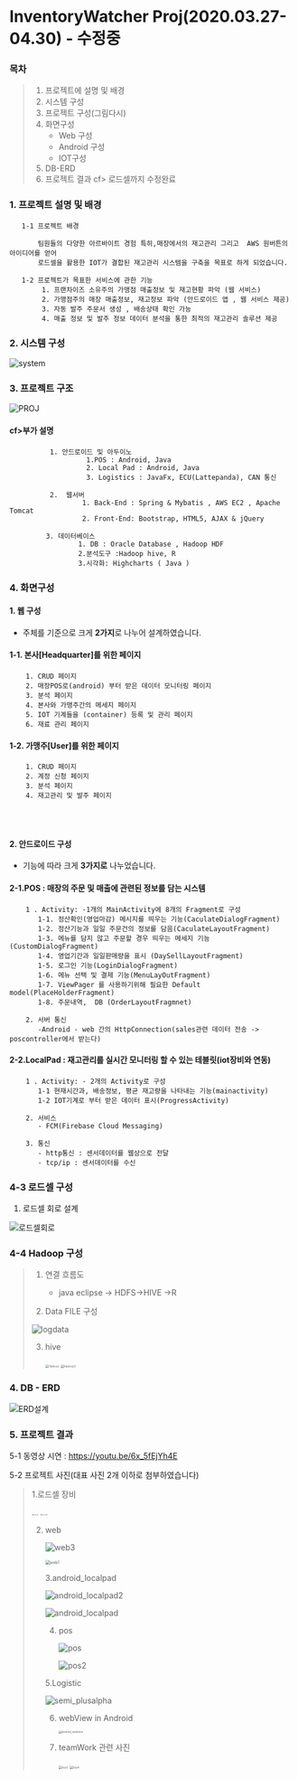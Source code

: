 # InventoryWatcher Proj(2020.03.27-04.30) - 수정중
### 목차

> 1. 프로젝트에 설명 및 배경
> 2. 시스템 구성
> 3. 프로젝트 구성(그림다시)
> 4. 화면구성
>    - Web 구성
>    - Android 구성
>    - IOT구성
> 5.  DB-ERD
> 6. 프로젝트 결과
>    cf> 로드셀까지 수정완료
>    


### 1. 프로젝트 설명 및 배경

       1-1 프로젝트 배경

           팀원들의 다양한 아르바이트 경험 특히,매장에서의 재고관리 그리고  AWS 원버튼의 아이디어를 얻어 
           로드셀을 활용한 IOT가 결합된 재고관리 시스템을 구축을 목표로 하게 되었습니다.

       1-2 프로젝트가 목표한 서비스에 관한 기능 
            1. 프랜차이즈 소유주의 가맹점 매출정보 및 재고현황 파악 (웹 서비스)
            2. 가맹점주의 매장 매출정보, 재고정보 파악 (안드로이드 앱 , 웹 서비스 제공)
            3. 자동 발주 주문서 생성 , 배송상태 확인 가능
            4. 매출 정보 및 발주 정보 데이터 분석을 통한 최적의 재고관리 솔루션 제공 



### 2. 시스템 구성

 ![system](https://user-images.githubusercontent.com/52269210/80945520-f182bd00-8e26-11ea-9d7b-a23ef6e50568.JPG ) 
 
### 3. 프로젝트 구조
 
 ![PROJ](https://user-images.githubusercontent.com/52269210/80945612-21ca5b80-8e27-11ea-9ca2-f0bbee831b60.JPG )


####          cf>부가 설명

              1. 안드로이드 및 아두이노
                       1.POS : Android, Java
                       2. Local Pad : Android, Java
                       3. Logistics : JavaFx, ECU(Lattepanda), CAN 통신

              2.  웹서버
                      1. Back-End : Spring & Mybatis , AWS EC2 , Apache Tomcat 
                      2. Front-End: Bootstrap, HTML5, AJAX & jQuery

             3. 데이터베이스
                     1. DB : Oracle Database , Hadoop HDF
                     2.분석도구 :Hadoop hive, R
                     3.시각화: Highcharts ( Java )  





### 4.  화면구성

####   1. 웹 구성
- 주체를 기준으로 크게 **2가지**로 나누어 설계하였습니다.

####      1-1. 본사[Headquarter]를 위한 페이지   

        1. CRUD 페이지
        2. 매장POS로(android) 부터 받은 데이터 모니터링 페이지
        3. 분석 페이지
        4. 본사와 가맹주간의 메세지 페이지
        5. IOT 기계들을 (container) 등록 및 관리 페이지
        6. 재료 관리 페이지

####      1-2. 가맹주[User]를 위한 페이지   

        1. CRUD 페이지
        2. 계정 신청 페이지
        3. 분석 페이지
        4. 재고관리 및 발주 페이지

<br>
<br>

####  2. 안드로이드 구성

- 기능에 따라 크게 **3가지로** 나누었습니다.

####      2-1.POS : 매장의 주문 및 매출에 관련된 정보를 담는 시스템

        1 . Activity: -1개의 MainActivity에 8개의 Fragment로 구성
           1-1. 정산확인(영업마감) 메시지를 띄우는 기능(CaculateDialogFragment)
           1-2. 정산기능과 일일 주문건의 정보를 담음(CaculateLayoutFragment)
           1-3. 메뉴를 담지 않고 주문할 경우 띄우는 메세지 기능(CustomDialogFragment)
           1-4. 영업기간과 일일판매량을 표시 (DaySellLayoutFragment)
           1-5. 로그인 기능(LoginDialogFragment)
           1-6. 메뉴 선택 및 결제 기능(MenuLayOutFragment)
           1-7. ViewPager 를 사용하기위해 필요한 Default model(PlaceHolderFragment)
           1-8. 주문내역,  DB (OrderLayoutFragmnet)
           
        2. 서버 통신
           -Android - web 간의 HttpConnection(sales관련 데이터 전송 -> poscontroller에서 받는다)


####   

        
####      2-2.LocalPad : 재고관리를 실시간 모니터링 할 수 있는 테블릿(iot장비와 연동)

        1 . Activity: - 2개의 Activity로 구성
           1-1 현재시간과, 배송정보, 평균 재고량을 나타내는 기능(mainactivity)
           1-2 IOT기계로 부터 받은 데이터 표시(ProgressActivity)
           
        2. 서비스
           - FCM(Firebase Cloud Messaging)

        3. 통신
           - http통신 : 센서데이터를 웹상으로 전달
           - tcp/ip : 센서데이터를 수신


####   



### 4-3 로드셀 구성
   1. 로드셀 회로 설계
   
![로드셀회로](https://user-images.githubusercontent.com/52269210/80945694-54745400-8e27-11ea-92b8-417cec94a9e4.png)


### 4-4 Hadoop 구성

> 1. 연결 흐름도
>
>    - java eclipse -> HDFS->HIVE ->R
>
> 2.  Data FILE 구성
>
>    ![logdata](https://user-images.githubusercontent.com/52269210/80945790-93a2a500-8e27-11ea-8588-7e6b3baa8148.JPG)  
>
> 3. hive
>
>    <img src="https://user-images.githubusercontent.com/52269210/80945872-cba9e800-8e27-11ea-8d83-07ac08954088.jpg" alt="Hadoop" style="zoom: 35%;" />  <img src="https://user-images.githubusercontent.com/52269210/80945940-e7ad8980-8e27-11ea-8fa4-e07b0579c082.jpg" alt="hadoop2" style="zoom:35%;" />


### 4. DB - ERD

![ERD설계](https://user-images.githubusercontent.com/52269210/80946110-483cc680-8e28-11ea-8d84-aa5c375c7824.png)

### 5. 프로젝트  결과

5-1 동영상 시연 : https://youtu.be/6x_5fEjYh4E



5-2 프로젝트 사진(대표 사진 2개 이하로 첨부하였습니다)

> 1.로드셀 장비
>
> <img src="https://user-images.githubusercontent.com/52269210/80946182-6d313980-8e28-11ea-9e08-b6627b0e8b70.png" alt="로드셀" style="zoom:20%;" />    <img src="https://user-images.githubusercontent.com/52269210/80946201-79b59200-8e28-11ea-9454-10219aded0d0.png" alt="로드셀2" style="zoom:20%;" />
>
>       
>
> 2. web
>
>    ![web3](https://user-images.githubusercontent.com/52269210/80946412-f9436100-8e28-11ea-9646-da3c6094c66d.png)
>
>    <img src="https://user-images.githubusercontent.com/52269210/80946342-ca2cef80-8e28-11ea-8146-a512bb50ed2c.png" alt="web1" style="zoom:50%;" /> 
>
>
>    3.android_localpad
>
>    ![android_localpad2](https://user-images.githubusercontent.com/52269210/80946506-27c13c00-8e29-11ea-83cc-a7850e600b4c.png)
>
>    ![android_localpad](https://user-images.githubusercontent.com/52269210/80946550-3c053900-8e29-11ea-80cc-cf381fb76d74.png)
>
>    
>
>    
>
>    4. pos
>
>       ![pos](https://user-images.githubusercontent.com/52269210/80946627-6f47c800-8e29-11ea-8ee8-656c6baf0605.png)
>
>       ![pos2](https://user-images.githubusercontent.com/52269210/80946695-8e465a00-8e29-11ea-829a-3d0bc9f37f84.png)
>
>    5.Logistic
>
>       ![semi_plusalpha](https://user-images.githubusercontent.com/52269210/80946799-cb125100-8e29-11ea-985e-8b83c8c62b72.png)
>
>
>      
>
>    6. webView in Android
>
>          <img src="https://user-images.githubusercontent.com/52269210/80946838-e2513e80-8e29-11ea-979c-512cb72b93ef.png" alt="android_webview" style="zoom: 33%;" /> 
>
>          
>
>    7. teamWork 관련 사진
>
>          <img src="https://user-images.githubusercontent.com/52269210/80947094-63103a80-8e2a-11ea-8fd7-fbbdb74c8e0b.jpg" alt="top2" style="zoom:35%;" />     <img src="https://user-images.githubusercontent.com/52269210/80947165-8aff9e00-8e2a-11ea-9d37-ad5e20352957.jpg" alt="top4" style="zoom:35%;" />
>
>       

